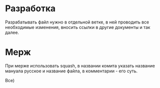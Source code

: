 # Разработка
Разрабатывать файл нужно в отдельной ветке, в ней проводить все необходимые изменения, вносить ссылки в другие документы и так далее.

# Мерж
При мерже использовать squash, в названии комита указать название мануала русское и название файла, в комментарии - его суть.

Все)
